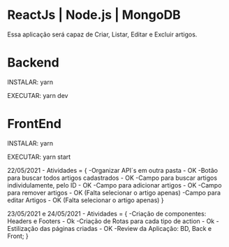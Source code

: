 # ReactJs | Node.js | MongoDB

Essa aplicação será capaz de Criar, Listar, Editar e Excluir artigos.

# Backend 
INSTALAR:
yarn 

EXECUTAR:
yarn dev

# FrontEnd
INSTALAR:
yarn 

EXECUTAR:
yarn start

22/05/2021 - Atividades = {
-Organizar API´s em outra pasta - OK
-Botão para buscar todos artigos cadastrados - OK
-Campo para buscar artigos individulamente, pelo ID - OK 
-Campo para adicionar artigos - OK
-Campo para remover artigos - OK (Falta selecionar o artigo apenas)
-Campo para editar Artigos - OK (Falta selecionar o artigo apenas)
}

23/05/2021 e 24/05/2021 - Atividades = { 
-Criação de componentes: Headers e Footers - Ok
-Criação de Rotas para cada tipo de action - Ok
-Estilização das páginas criadas - OK
-Review da Aplicação: BD, Back e Front;
}